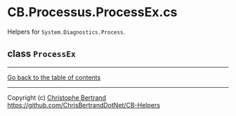 ﻿# CB.Processus.ProcessEx.cs

Helpers for `System.Diagnostics.Process`.

## class `ProcessEx`

---

[Go back to the table of contents](../readme.md)

---
Copyright (c) [Christophe Bertrand](https://chrisbertrand.net)  
https://github.com/ChrisBertrandDotNet/CB-Helpers
